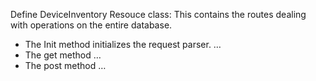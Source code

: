 Define DeviceInventory Resouce class: This contains the routes dealing with operations on the entire database.
- The Init method initializes the request parser. …
- The get method …
- The post method …
